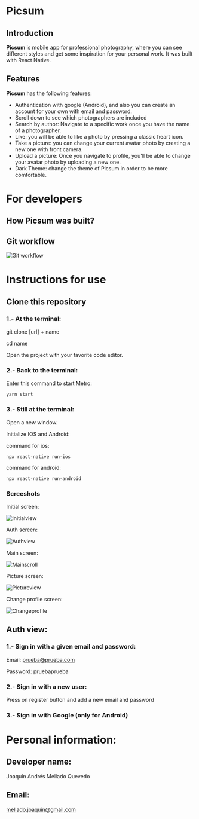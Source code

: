 # Picsum 
## Introduction
**Picsum** is mobile app for professional photography, where you can see different styles and get some inspiration for your personal work. It was built with React Native.

## Features
**Picsum** has the following features:
- Authentication with google (Android), and also you can create an account for your own with email and password.
- Scroll down to see which photographers are included
- Search by author: Navigate to a specific work once you have the name of a photographer.
- Like: you will be able to like a photo by pressing a classic heart icon.
- Take a picture: you can change your current avatar photo by creating a new one with front camera.
- Upload a picture: Once you navigate to profile, you'll be able to change your avatar photo by uploading a new one.
- Dark Theme: change the theme of Picsum in order to be more comfortable. 

# For developers
## How **Picsum** was built?  
## Git workflow 
![Git workflow](./src/assets/gitworkflow.png)

# Instructions for use
## Clone this repository
### 1.- At the terminal: 
git clone [url] + name

cd name

Open the project with your favorite code editor.
### 2.- Back to the terminal:
Enter this command to start Metro:

`yarn start`

### 3.- Still at the terminal:
Open a new window.

Initialize IOS and Android:

command for ios: 

`npx react-native run-ios`

command for android: 

`npx react-native run-android`

### Screeshots
Initial screen:

![Initialview](./src/assets/initialview.png)

Auth screen:

![Authview](./src/assets/authview.png)

Main screen:

![Mainscroll](./src/assets/mainscroll.png)

Picture screen:

![Pictureview](./src/assets/pictureview.png)

Change profile screen:

![Changeprofile](./src/assets/changeprofile.png)

## Auth view:
### 1.- Sign in with a given email and password:

Email: prueba@prueba.com

Password: pruebaprueba

### 2.- Sign in with a new user:

Press on register button and add a new email and password

### 3.- Sign in with Google (only for Android)

# Personal information: 
## Developer name:
Joaquín Andrés Mellado Quevedo
## Email:
mellado.joaquin@gmail.com


